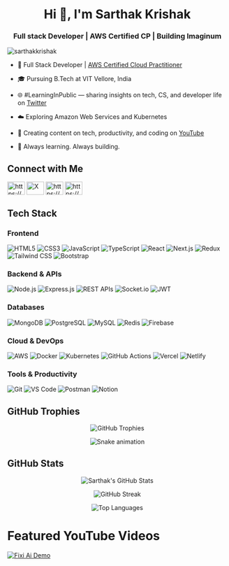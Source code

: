 <h1 align="center">Hi 👋, I'm Sarthak Krishak</h1>
<h3 align="center">Full stack Developer | AWS Certified CP | Building Imaginum</h3>

<p align="left"> <img src="https://komarev.com/ghpvc/?username=sarthakkrishak&label=Profile%20views&color=0e75b6&style=flat" alt="sarthakkrishak" /> </p>

- 🔭 Full Stack Developer | [AWS Certified Cloud Practitioner](https://drive.google.com/file/d/1TDfmSQxgVsbuypBmy5NmEk7O7eoM1BA1/view?usp=sharing)<br/>

- 🎓 Pursuing B.Tech at VIT Vellore, India<br/>

- 🌐 #LearningInPublic — sharing insights on tech, CS, and developer life on [Twitter](https://x.com/krishak_sarthak)<br/>

- ☁️ Exploring Amazon Web Services and Kubernetes<br/>

- 🎥 Creating content on tech, productivity, and coding on [YouTube](https://www.youtube.com/@Sarthakkrishak5)<br/>

- 🌱 Always learning. Always building.<br/>


## Connect with Me
<p align="left">
<a href="https://linkedin.com/in/https://www.linkedin.com/in/sarthakkrishak/" target="blank"><img align="center" src="https://raw.githubusercontent.com/rahuldkjain/github-profile-readme-generator/master/src/images/icons/Social/linked-in-alt.svg" alt="https://www.linkedin.com/in/sarthakkrishak/" height="30" width="40" /></a>
<a href="https://x.com/krishak_sarthak" target="blank"><img align="center" src="https://raw.githubusercontent.com/rahuldkjain/github-profile-readme-generator/master/src/images/icons/Social/twitter-alt.svg" alt="X" height="30" width="40" /></a>
<a href="https://instagram.com/https://www.instagram.com/sarthak_krishak/" target="blank"><img align="center" src="https://raw.githubusercontent.com/rahuldkjain/github-profile-readme-generator/master/src/images/icons/Social/instagram.svg" alt="https://www.instagram.com/sarthak_krishak/" height="30" width="40" /></a>
<a href="https://www.youtube.com/c/https://www.youtube.com/@sarthakkrishak5" target="blank"><img align="center" src="https://raw.githubusercontent.com/rahuldkjain/github-profile-readme-generator/master/src/images/icons/Social/youtube.svg" alt="https://www.youtube.com/@sarthakkrishak5" height="30" width="40" /></a>
</p>


## Tech Stack
### Frontend
![HTML5](https://img.shields.io/badge/HTML5-%23E34F26.svg?style=for-the-badge&logo=html5&logoColor=white)
![CSS3](https://img.shields.io/badge/CSS3-%231572B6.svg?style=for-the-badge&logo=css3&logoColor=white)
![JavaScript](https://img.shields.io/badge/JavaScript-%23323330.svg?style=for-the-badge&logo=javascript&logoColor=%23F7DF1E)
![TypeScript](https://img.shields.io/badge/TypeScript-%23007ACC.svg?style=for-the-badge&logo=typescript&logoColor=white)
![React](https://img.shields.io/badge/React-%2320232a.svg?style=for-the-badge&logo=react&logoColor=%2361DAFB)
![Next.js](https://img.shields.io/badge/Next.js-black?style=for-the-badge&logo=next.js&logoColor=white)
![Redux](https://img.shields.io/badge/Redux-%23593d88.svg?style=for-the-badge&logo=redux&logoColor=white)
![Tailwind CSS](https://img.shields.io/badge/TailwindCSS-%2338B2AC.svg?style=for-the-badge&logo=tailwind-css&logoColor=white)
![Bootstrap](https://img.shields.io/badge/Bootstrap-%23563D7C.svg?style=for-the-badge&logo=bootstrap&logoColor=white)

### Backend & APIs
![Node.js](https://img.shields.io/badge/Node.js-339933?style=for-the-badge&logo=node.js&logoColor=white)
![Express.js](https://img.shields.io/badge/Express.js-%23404d59.svg?style=for-the-badge&logo=express&logoColor=white)
![REST APIs](https://img.shields.io/badge/REST-%23000000.svg?style=for-the-badge&logo=swagger&logoColor=white)
![Socket.io](https://img.shields.io/badge/Socket.io-black?style=for-the-badge&logo=socket.io&badgeColor=white)
![JWT](https://img.shields.io/badge/JWT-%23000000.svg?style=for-the-badge&logo=JSON%20web%20tokens&logoColor=white)

### Databases
![MongoDB](https://img.shields.io/badge/MongoDB-%234ea94b.svg?style=for-the-badge&logo=mongodb&logoColor=white)
![PostgreSQL](https://img.shields.io/badge/PostgreSQL-%23316192.svg?style=for-the-badge&logo=postgresql&logoColor=white)
![MySQL](https://img.shields.io/badge/MySQL-%2300f.svg?style=for-the-badge&logo=mysql&logoColor=white)
![Redis](https://img.shields.io/badge/Redis-%23DD0031.svg?style=for-the-badge&logo=redis&logoColor=white)
![Firebase](https://img.shields.io/badge/Firebase-ffca28?style=for-the-badge&logo=firebase&logoColor=black)

### Cloud & DevOps
![AWS](https://img.shields.io/badge/AWS-%23FF9900.svg?style=for-the-badge&logo=amazon-aws&logoColor=white)
![Docker](https://img.shields.io/badge/Docker-%230db7ed.svg?style=for-the-badge&logo=docker&logoColor=white)
![Kubernetes](https://img.shields.io/badge/Kubernetes-%23326ce5.svg?style=for-the-badge&logo=kubernetes&logoColor=white)
![GitHub Actions](https://img.shields.io/badge/GitHub%20Actions-%232088FF.svg?style=for-the-badge&logo=github-actions&logoColor=white)
![Vercel](https://img.shields.io/badge/Vercel-%23000000.svg?style=for-the-badge&logo=vercel&logoColor=white)
![Netlify](https://img.shields.io/badge/Netlify-%23000000.svg?style=for-the-badge&logo=netlify&logoColor=white)

### Tools & Productivity
![Git](https://img.shields.io/badge/Git-%23F05033.svg?style=for-the-badge&logo=git&logoColor=white)
![VS Code](https://img.shields.io/badge/VS%20Code-%23007ACC.svg?style=for-the-badge&logo=visual-studio-code&logoColor=white)
![Postman](https://img.shields.io/badge/Postman-%23FF6C37.svg?style=for-the-badge&logo=postman&logoColor=white)
![Notion](https://img.shields.io/badge/Notion-%23000000.svg?style=for-the-badge&logo=notion&logoColor=white)



## GitHub Trophies
<p align="center">
  <img src="https://github-profile-trophy.vercel.app/?username=sarthakkrishak&theme=radical&no-frame=false&no-bg=false&margin-w=10" alt="GitHub Trophies" />
</p>

<div align="center">
  <img src="https://profile-readme-generator.com/assets/snake.svg" alt="Snake animation" />
</div>


## GitHub Stats
<p align="center">
  <img src="https://github-readme-stats.vercel.app/api?username=sarthakkrishak&theme=tokyonight&hide_border=false&include_all_commits=true&count_private=true" alt="Sarthak's GitHub Stats" />
</p>

<p align="center">
  <img src="https://github-readme-streak-stats.herokuapp.com/?user=sarthakkrishak&theme=tokyonight&hide_border=false" alt="GitHub Streak" />
</p>

<p align="center">
  <img src="https://github-readme-stats.vercel.app/api/top-langs/?username=sarthakkrishak&theme=tokyonight&hide_border=false&layout=compact" alt="Top Languages" />
</p>

# Featured YouTube Videos
[![Fixi Ai Demo](https://ytcards.demolab.com/?id=JW26HdUrWaY&title=Fixi+Demo%3A+AI-Powered+Code+Reviewer+for+Efficient+Programming+%7C+Project+Showcase&lang=en&timestamp=1746441600&background_color=%230d1117&title_color=%23ffffff&stats_color=%23dedede&max_title_lines=2&width=300&border_radius=8&duration=390)](https://youtu.be/JW26HdUrWaY?si=tNodHvEg4w6H_Qhk)
<!-- END YOUTUBE-CARDS -->


